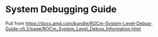 # System Debugging Guide

Pull from https://docs.amd.com/bundle/ROCm-System-Level-Debug-Guide-v5.2/page/ROCm_System_Level_Debug_Information.html